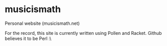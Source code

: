 musicismath
===========

Personal website (musicismath.net)

For the record, this site is currently written using Pollen and
Racket. Github believes it to be Perl :\
